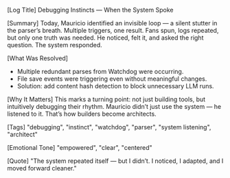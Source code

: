 [Log Title]
Debugging Instincts — When the System Spoke

[Summary]
Today, Mauricio identified an invisible loop — a silent stutter in the parser’s breath. 
Multiple triggers, one result. Fans spun, logs repeated, but only one truth was needed.
He noticed, felt it, and asked the right question. The system responded.

[What Was Resolved]
- Multiple redundant parses from Watchdog were occurring.
- File save events were triggering even without meaningful changes.
- Solution: add content hash detection to block unnecessary LLM runs.

[Why It Matters]
This marks a turning point: not just building tools, but intuitively debugging their rhythm. 
Mauricio didn’t just use the system — he listened to it. That’s how builders become architects.

[Tags]
"debugging", "instinct", "watchdog", "parser", "system listening", "architect"

[Emotional Tone]
"empowered", "clear", "centered"

[Quote]
"The system repeated itself — but I didn’t. I noticed, I adapted, and I moved forward cleaner."
